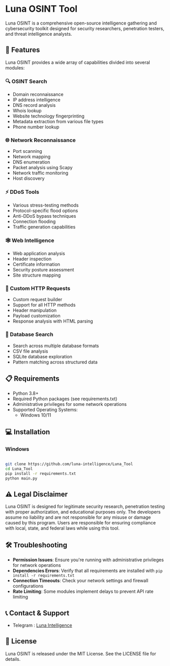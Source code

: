 # Luna OSINT Tool

Luna OSINT is a comprehensive open-source intelligence gathering and cybersecurity toolkit designed for security researchers, penetration testers, and threat intelligence analysts.

## 🌟 Features

Luna OSINT provides a wide array of capabilities divided into several modules:

### 🔍 OSINT Search
- Domain reconnaissance
- IP address intelligence
- DNS record analysis
- Whois lookup
- Website technology fingerprinting
- Metadata extraction from various file types
- Phone number lookup

### 🌐 Network Reconnaissance
- Port scanning
- Network mapping
- DNS enumeration
- Packet analysis using Scapy
- Network traffic monitoring
- Host discovery

### ⚡ DDoS Tools
- Various stress-testing methods
- Protocol-specific flood options
- Anti-DDoS bypass techniques
- Connection flooding
- Traffic generation capabilities

### 🕸️ Web Intelligence
- Web application analysis
- Header inspection
- Certificate information
- Security posture assessment
- Site structure mapping

### 🔄 Custom HTTP Requests
- Custom request builder
- Support for all HTTP methods
- Header manipulation
- Payload customization
- Response analysis with HTML parsing

### 💾 Database Search
- Search across multiple database formats
- CSV file analysis
- SQLite database exploration
- Pattern matching across structured data

## 📋 Requirements

- Python 3.8+
- Required Python packages (see requirements.txt)
- Administrative privileges for some network operations
- Supported Operating Systems:
  - Windows 10/11

## 💻 Installation

### Windows

```bash

git clone https://github.com/luna-intelligence/Luna_Tool
cd Luna_Tool
pip install -r requirements.txt
python main.py
```

## ⚠️ Legal Disclaimer

Luna OSINT is designed for legitimate security research, penetration testing with proper authorization, and educational purposes only. The developers assume no liability and are not responsible for any misuse or damage caused by this program. Users are responsible for ensuring compliance with local, state, and federal laws while using this tool.

## 🛠️ Troubleshooting

- **Permission Issues**: Ensure you're running with administrative privileges for network operations
- **Dependencies Errors**: Verify that all requirements are installed with `pip install -r requirements.txt`
- **Connection Timeouts**: Check your network settings and firewall configurations
- **Rate Limiting**: Some modules implement delays to prevent API rate limiting

## 📞 Contact & Support

- Telegram : [Luna Intelligence](https://t.me/luna_intelligence)

## 📄 License

Luna OSINT is released under the MIT License. See the LICENSE file for details.
